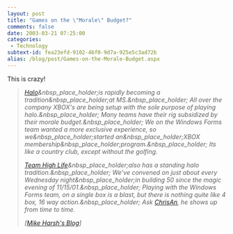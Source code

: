 ```yaml
---
layout: post
title: "Games on the \"Morale\" Budget?"
comments: false
date: 2003-03-21 07:25:00
categories:
 - Technology
subtext-id: fea23efd-9102-46f0-9d7a-925e5c3ad72b
alias: /blog/post/Games-on-the-Morale-Budget.aspx
---
```



This is crazy!

> [_Halo_](http://halo.bungie.org/)_&nbsp_place_holder;is rapidly becoming a tradition&nbsp_place_holder;at MS.&nbsp_place_holder; All over the company XBOX's are being setup with the sole purpose of playing halo.&nbsp_place_holder; Many teams have their rig subsidized by their morale budget.&nbsp_place_holder; We on the Windows Forms team wanted a more exclusive experience, so we&nbsp_place_holder;started an&nbsp_place_holder;XBOX membership&nbsp_place_holder;program.&nbsp_place_holder; Its like a country club, except without the golfing._
> 
> [_Team High Life_](http://www.seattlesportsleagues.com/Leagues/FlagFootball/Schedule.asp)_&nbsp_place_holder;also has a standing halo tradition.&nbsp_place_holder; We've convened on just about every Wednesday night&nbsp_place_holder;in building 50 since the magic evening of 11/15/01.&nbsp_place_holder; Playing with the Windows Forms team, on a single box is a blast, but there is nothing quite like 4 box, 16 way action.&nbsp_place_holder; Ask _[_ChrisAn_](http://www.simplegeek.com)_, he shows up from time to time._
> 
> _[_[_Mike Harsh's Blog_](http://dotnetweblogs.com/mharsh/)_]_
